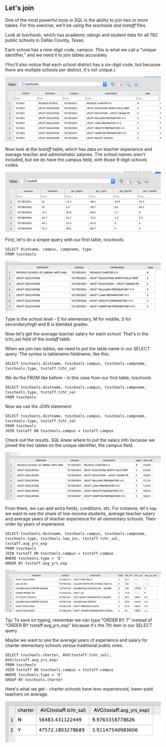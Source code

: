 ## Let's join

One of the most powerful tools in SQL is the ability to join two or more tables. For this exercise, we'll be using the *txschools* and *txstaff* files.

Look at *txschools*, which has academic ratings and student data for all 762 public schools in Dallas County, Texas.

Each school has a nine-digit code, campus. This is what we call a "unique identifier," and we need it to join tables accurately.

(You'll also notice that each school district has a six-digit code, but because there are multiple schools per district, it's not unique.)

![alt_text](https://github.com/HackWriter/EWA-sql/blob/HackWriter-patch-1/ts1.png)

Now look at the *txstaff* table, which has data on teacher experience and average teacher and administrator salaries. The school names aren't included, but we do have the campus field, with those 9-digit schools codes.

![alt_text](https://github.com/HackWriter/EWA-sql/blob/HackWriter-patch-1/ts2.png)

First, let's do a simple query with our first table, *txschools*. 
```
SELECT distname, campus, campname, type
FROM txschools
```
![alt_text](https://github.com/HackWriter/EWA-sql/blob/HackWriter-patch-1/ts3.png)

Type is the school level - E for elementary, M for middle, S for secondary/high and B is blended grades.

Now let's get the average teacher salary for each school. That's in the tchr_sal field of the *txstaff* table.

When we join two tables, we need to put the table name in our SELECT query. The syntax is tablename.fieldname, like this:

```
SELECT txschools.distname, txschools.campus, txschools.campname, txschools.type, txstaff.tchr_sal
```

We do the FROM like before - in this case from our first table, txschools

```
SELECT txschools.distname, txschools.campus, txschools.campname, txschools.type, txstaff.tchr_sal
FROM txschools
```

Now we use the JOIN statement:

```
SELECT txschools.distname, txschools.campus, txschools.campname, txschools.type, txstaff.tchr_sal
FROM txschools
JOIN txstaff ON txschools.campus = txstaff.campus
```
Check out the results. SQL knew where to put the salary info because we joined the two tables on the unique identifier, the campus field.

![alt_text](https://github.com/HackWriter/EWA-sql/blob/HackWriter-patch-1/ts4.png)

From there, we can add extra fields, conditions, etc. For instance, let's say we want to see the share of low-income students, average teacher salary and average years of teacher experience for all elementary schools. Then order by years of experience.

```
SELECT txschools.distname, txschools.campus, txschools.campname, txschools.type, txschools.low_inc, txstaff.tchr_sal, txstaff.avg_yrs_exp
FROM txschools
JOIN txstaff ON txschools.campus = txstaff.campus
WHERE txschools.type = 'E'
ORDER BY txstaff.avg_yrs_exp
```
![alt_text](https://github.com/HackWriter/EWA-sql/blob/HackWriter-patch-1/ts5.png)

Tip: To save on typing, remember we can type "ORDER BY 7" instead of "ORDER BY txstaff.avg_yrs_exp" because it's the 7th item in our SELECT query.

Maybe we want to see the average years of experience and salary for charter elementary schools versus traditional public ones.
```
SELECT txschools.charter, AVG(txstaff.tchr_sal), AVG(txstaff.avg_yrs_exp)
FROM txschools
JOIN txstaff ON txschools.campus = txstaff.campus
WHERE txschools.type = 'E'
GROUP BY txschools.charter
```
Here's what we get - charter schools have less-experienced, lower-paid teachers on average.

![alt_text](https://github.com/HackWriter/EWA-sql/blob/HackWriter-patch-1/ts6.png)




